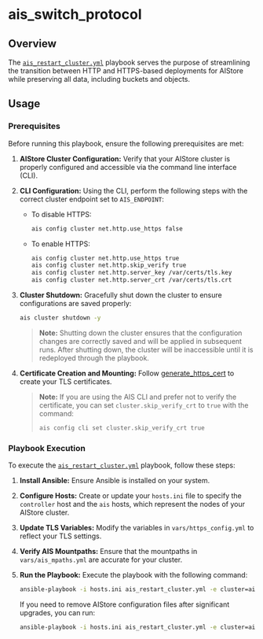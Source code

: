 # ais_switch_protocol

## Overview

The [`ais_restart_cluster.yml`](../ais_restart_cluster.yml) playbook serves the purpose of streamlining the transition between HTTP and HTTPS-based deployments for AIStore while preserving all data, including buckets and objects.

## Usage

### Prerequisites

Before running this playbook, ensure the following prerequisites are met:

1. **AIStore Cluster Configuration:** Verify that your AIStore cluster is properly configured and accessible via the command line interface (CLI).

2. **CLI Configuration:** Using the CLI, perform the following steps with the correct cluster endpoint set to `AIS_ENDPOINT`:

   - To disable HTTPS:
     ```bash
     ais config cluster net.http.use_https false
     ```

   - To enable HTTPS:
     ```bash
     ais config cluster net.http.use_https true
     ais config cluster net.http.skip_verify true
     ais config cluster net.http.server_key /var/certs/tls.key
     ais config cluster net.http.server_crt /var/certs/tls.crt
     ```

3. **Cluster Shutdown:** Gracefully shut down the cluster to ensure configurations are saved properly:
   ```bash
   ais cluster shutdown -y
   ```

   > **Note:** Shutting down the cluster ensures that the configuration changes are correctly saved and will be applied in subsequent runs. After shutting down, the cluster will be inaccessible until it is redeployed through the playbook.

4. **Certificate Creation and Mounting:** Follow [generate_https_cert](generate_https_cert.md) to create your TLS certificates.

   > **Note:** If you are using the AIS CLI and prefer not to verify the certificate, you can set `cluster.skip_verify_crt` to `true` with the command:  
   > ```bash
   > ais config cli set cluster.skip_verify_crt true
   > ```

### Playbook Execution

To execute the [`ais_restart_cluster.yml`](../ais_restart_cluster.yml) playbook, follow these steps:

1. **Install Ansible:** Ensure Ansible is installed on your system.

2. **Configure Hosts:** Create or update your `hosts.ini` file to specify the `controller` host and the `ais` hosts, which represent the nodes of your AIStore cluster.

3. **Update TLS Variables:** Modify the variables in `vars/https_config.yml` to reflect your TLS settings.

4. **Verify AIS Mountpaths:** Ensure that the mountpaths in `vars/ais_mpaths.yml` are accurate for your cluster.

5. **Run the Playbook:** Execute the playbook with the following command:
   ```bash
   ansible-playbook -i hosts.ini ais_restart_cluster.yml -e cluster=ais
   ```

   If you need to remove AIStore configuration files after significant upgrades, you can run:
   ```bash
   ansible-playbook -i hosts.ini ais_restart_cluster.yml -e cluster=ais -e delete_conf=true
   ```
